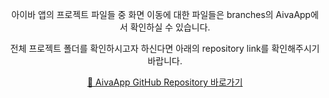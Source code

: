 <p align="center">
  아이바 앱의 프로젝트 파일들 중 화면 이동에 대한 파일들은 branches의 AivaApp에서 확인하실 수 있습니다. 
</p>

<p align="center">
  전체 프로젝트 폴더를 확인하시고자 하신다면 아래의 repository link를 확인해주시기 바랍니다. 
</p>

<p align="center">
  <a href="https://github.com/yejinKIM702/AivaApp.git" target="_blank">
    📂 AivaApp GitHub Repository 바로가기
  </a>
</p>
